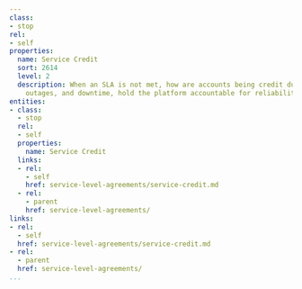 ```yaml
---
class:
- stop
rel:
- self
properties:
  name: Service Credit
  sort: 2614
  level: 2
  description: When an SLA is not met, how are accounts being credit due to service
    outages, and downtime, hold the platform accountable for reliability.
entities:
- class:
  - stop
  rel:
  - self
  properties:
    name: Service Credit
  links:
  - rel:
    - self
    href: service-level-agreements/service-credit.md
  - rel:
    - parent
    href: service-level-agreements/
links:
- rel:
  - self
  href: service-level-agreements/service-credit.md
- rel:
  - parent
  href: service-level-agreements/
...
```

